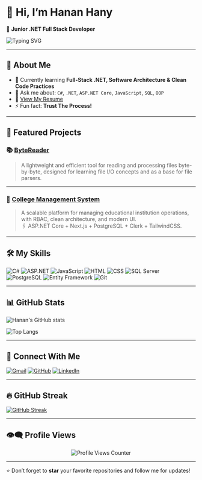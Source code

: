 # 👋 Hi, I’m Hanan Hany

🎯 **Junior .NET Full Stack Developer**

![Typing SVG](https://readme-typing-svg.demolab.com?font=Fira+Code&size=24&pause=1000&color=36BCF7&width=435&lines=Full+Stack+.NET+Developer;Competitive+Programmer;Always+learning+new+things)

---

## 🌟 About Me

- 🌱 Currently learning **Full-Stack .NET, Software Architecture & Clean Code Practices**
- 💬 Ask me about: `C#`, `.NET`, `ASP.NET Core`, `JavaScript`, `SQL`, `OOP`
- 📄 [View My Resume](https://drive.google.com/file/d/1YCNbxXE4YIgHm8W7D2DmHE0qdlE2t_vh/view?usp=drive_link)
- ⚡ Fun fact: **Trust The Process!**

---


## 🚀 Featured Projects

### 📚 [ByteReader](https://github.com/Hanan-Hany/ByteReader)
> A lightweight and efficient tool for reading and processing files byte-by-byte, designed for learning file I/O concepts and as a base for file parsers.

---

### 🏫 [College Management System](https://github.com/Collage-Management-System)
> A scalable platform for managing educational institution operations, with RBAC, clean architecture, and modern UI.  
> 🖇️ ASP.NET Core + Next.js + PostgreSQL + Clerk + TailwindCSS.

---


## 🛠️ My Skills

![C#](https://img.shields.io/badge/-C%23-05122A?style=flat&logo=c-sharp)
![ASP.NET](https://img.shields.io/badge/-ASP.NET-05122A?style=flat&logo=dotnet)
![JavaScript](https://img.shields.io/badge/-JavaScript-05122A?style=flat&logo=javascript)
![HTML](https://img.shields.io/badge/-HTML5-05122A?style=flat&logo=html5)
![CSS](https://img.shields.io/badge/-CSS3-05122A?style=flat&logo=css3)
![SQL Server](https://img.shields.io/badge/-SQL%20Server-05122A?style=flat&logo=microsoft-sql-server)
![PostgreSQL](https://img.shields.io/badge/-PostgreSQL-05122A?style=flat&logo=postgresql)
![Entity Framework](https://img.shields.io/badge/-Entity%20Framework-05122A?style=flat)
![Git](https://img.shields.io/badge/-Git-05122A?style=flat&logo=git)

---

## 📊 GitHub Stats

![Hanan's GitHub stats](https://github-readme-stats.vercel.app/api?username=Hanan-Hany&show_icons=true&theme=radical)

![Top Langs](https://github-readme-stats.vercel.app/api/top-langs/?username=Hanan-Hany&layout=compact&theme=radical)

---

## 📲 Connect With Me

[![Gmail](https://img.shields.io/badge/-hananhanyfathy@gmail.com-D14836?style=flat&logo=Gmail&logoColor=white)](mailto:hananhanyfathy@gmail.com)
[![GitHub](https://img.shields.io/badge/-GitHub-181717?style=flat&logo=github&logoColor=white)](https://github.com/Hanan-Hany)
[![LinkedIn](https://img.shields.io/badge/-LinkedIn-0077B5?style=flat&logo=linkedin&logoColor=white)](https://www.linkedin.com/in/hanan-hany-fathy-b1b13027b)

---

## 🔥 GitHub Streak

[![GitHub Streak](https://streak-stats.demolab.com?user=Hanan-Hany&theme=radical&hide_border=true)](https://git.io/streak-stats)

---

## 👁️‍🗨️ Profile Views

<div align="center">
  <img src="https://profile-counter.glitch.me/Hanan-Hany/count.svg" alt="Profile Views Counter" />
</div>

---

⭐️ Don’t forget to **star** your favorite repositories and follow me for updates!
